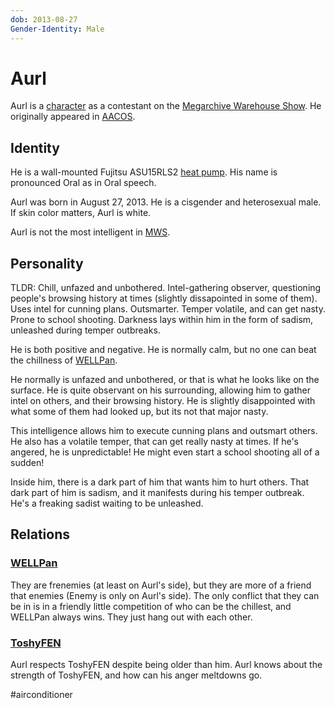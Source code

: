 ```yaml
---
dob: 2013-08-27
Gender-Identity: Male
---
```

# Aurl

Aurl is a [character](Characters.md) as a contestant on the [Megarchive Warehouse Show](../../../Megarchive%20Warehouse%20Show/Megarchive%20Warehouse%20Show.md). He originally appeared in [AACOS](../../../Megarchive%20Warehouse%20Show/AACOS.md).

## Identity

He is a wall-mounted Fujitsu ASU15RLS2 [heat pump](../../Species/Air%20Conditioners.md). His name is pronounced Oral as in Oral speech.

Aurl was born in August 27, 2013. He is a cisgender and heterosexual male.  
If skin color matters, Aurl is white.

Aurl is not the most intelligent in [MWS](Megarchive%20Warehouse%20Show.md).

## Personality
TLDR: Chill, unfazed and unbothered. Intel-gathering observer, questioning people's browsing history at times (slightly dissapointed in some of them). Uses intel for cunning plans. Outsmarter. Temper volatile, and can get nasty. Prone to school shooting. Darkness lays within him in the form of sadism, unleashed during temper outbreaks.

He is both positive and negative. He is normally calm, but no one can beat the chillness of [WELLPan](WELLPan.md).

He normally is unfazed and unbothered, or that is what he looks like on the surface. He is quite observant on his surrounding, allowing him to gather intel on others, and their browsing history. He is slightly disappointed with what some of them had looked up, but its not that major nasty.

This intelligence allows him to execute cunning plans and outsmart others. He also has a volatile temper, that can get really nasty at times. If he's angered, he is unpredictable! He might even start a school shooting all of a sudden!

Inside him, there is a dark part of him that wants him to hurt others. That dark part of him is sadism, and it manifests during his temper outbreak. He's a freaking sadist waiting to be unleashed.

## Relations

### [WELLPan](WELLPan.md)

They are frenemies (at least on Aurl's side), but they are more of a friend that enemies (Enemy is only on Aurl's side). The only conflict that they can be in is in a friendly little competition of who can be the chillest, and WELLPan always wins. They just hang out with each other.

### [ToshyFEN](ToshyFEN.md)
Aurl respects ToshyFEN despite being older than him. Aurl knows about the strength of ToshyFEN, and how can his anger meltdowns go.


#airconditioner